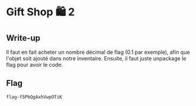 # Gift Shop 🛍️ 2

## Write-up

Il faut en fait acheter un nombre décimal de flag (0.1 par exemple), afin que l'objet soit ajouté dans notre inventaire. Ensuite, il faut juste unpackage le flag pour avoir le code.

## Flag

```flag-f5PbQgAxhVwpOTiK```
